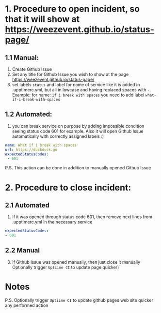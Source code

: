 # 1. Procedure to open incident, so that it will show at https://weezevent.github.io/status-page/

## 1.1 Manual:

1. Create Github Issue
2. Set any title for Github Issue you wish to show at the page https://weezevent.github.io/status-page/
3. set labels `status` and label for name of service like it is added in .upptimerc.yml, but all in lowcase and having replaced spaces with `-`. Example: for name: `if i break with spaces` you need to add label `what-if-i-break-with-spaces`

## 1.2 Automated:

1. you can break service on purpose by adding impossible condition seeing status code 601 for example. Also it will open Github Issue automatically with correctly assigned labels :)

```yaml
name: What if i break with spaces
url: https://duckduck.go
expectedStatusCodes:
 - 601

```

P.S. This action can be done in addition to manually opened Github Issue

# 2. Procedure to close incident:

## 2.1 Automated

1. If it was opened through status code 601, then remove next lines from .upptimerc.yml in the necessary service

```yml
expectedStatusCodes:
- 601
```

## 2.2 Manual

3. If Github Issue was opened manually, then just close it manually Optionally trigger `Uptiime CI` to update page quicker)

# Notes

P.S. Optionally trigger `Uptiime CI` to update github pages web site quicker any performed action

